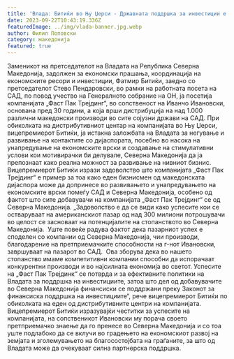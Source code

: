 ```yaml
---
title: 'Влада: Битиќи во Њу Џерси - Државната поддршка за инвестиции е потпора и за пазарните успеси на македонските компании во САД - 22 СЕПТЕМВРИ 2023'
date: 2023-09-22T10:43:19.336Z
featuredImage: ../img/vlada-banner.jpg.webp
author: Филип Поповски
category: македонија
featured: true
---
```

Заменикот на претседателот на Владата на Република Северна Македонија, задолжен за економски прашања, координација на економските ресори и инвестиции, Фатмир Битиќи, заедно со претседателот Стево Пендаровски, во рамки на работната посета на САД, по повод учество на Генералното собрание на ОН, ја посетија компанијата „Фаст Пак Трејдинг“, во сопственост на Иванчо Ивановски, основана пред 30 години, а која врши дистрибуција на над 1.000 различни македонски производи во сите сојузни држави на САД.
При обиколката на дистрибутивниот центар на компанијата во Њу Џерси, вицепремиерот Битиќи, ја истакна заложбата на Владата за негување и развивање на контактите со дијаспората, посебно во насока на унапредување на економските врски и создавање на стимулативни услови кои мотивирачки би делувале, Северна Македонија да ја препознаат како реална можност за развивање на нивниот бизнис.
Вицепремиерот Битиќи изрази задоволство што компанијата „Фаст Пак Трејдинг“ е пример за тоа како еден бизнисмен од македонската дијаспора може да допринесе во развивањето и унапредувањето на економските врски помеѓу САД и Северна Македонија, особено од фактот што сите добавувачи на компанијата „Фаст Пак Трејдинг“ се од Северна Македонија.
„Задоволство е да се види како успесите кои се остваруваат на американскиот пазар од над 300 милиони потрошувачи во целост се засноваат на потенцијалите на стопанството во Северна Македонија.  Уште повеќе радува фактот дека пазарниот успех е споделен со компании од Северна Македонија, чии производи, благодарение на претприемачките способности на г-нот Ивановски, завршуваат на пазарот во САД.  Ова зборува дека во нашето стопанство имаме компетитивни компании способни да испорачаат конкурентни производи и во најсилната економија во светот. Успесите на „Фаст Пак Трејдинк“ се потврда и за ефективните политики на Владата за поддршка на инвестициите, затоа што дел од добавувачите во Северна Македонија финансиски се поддржани преку Законот за финансиска поддршка на инвестициите“, рече вицепремиерот Битиќи по обиколката на еден од дистрибутивните центри на компанијата.
Вицепремиерот Битиќи изразувајќи честитки за успесите на компанијата, на сопственикот Ивановски му порача своето претприемачко знаење да го пренесе во Северна Македонија и со тоа уште подлабоко да се вклучи во градењето на економскиот развој на земјата и зголемувањето на благосостојбата на граѓаните, за што од Владата може да очекуваат силна партнерска поддршка.
